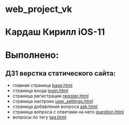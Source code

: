 # web_project_vk
# Кардаш Кирилл iOS-11
# Выполнено:
## ДЗ1 верстка статического сайта:
- главная страница [base.html](templates/base.html)
- страница входа [login.html](templates/login.html)
- страница регистрации [register.html](templates/register.html)
- страница настроек [user_settings.html](templates/settings.html)
- страница добавления вопроса [ask.html](templates/ask.html)
- страница вопроса с ответами на него [question.html](templates/question.html)
- вопросы по тегу [tag.html](templates/tag.html)
